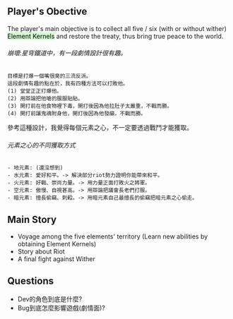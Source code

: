 
## Player's Obective
The player's main objective is to collect all five / six (with or without wither) <mark style="background: #BBFABBA6;">Element Kernels</mark> and restore the treaty, thus bring true peace to the world.
###### 崩壞:星穹鐵道中，有一段劇情設計很有趣。
	目標是打爆一個嘴很臭的三流反派。
	這段劇情有趣的點在於，我有四種方法可以打敗他。
	(1) 堂堂正正打爆他。
	(2) 用辯論把他嗆的服服貼貼。
	(3) 開打前在他食物裡下毒，開打後因為他拉肚子太嚴重，不戰而勝。
	(4) 開打前讓鬼魂附身他，開打後因為他發癲，不戰而勝。

參考這種設計，我覺得每個元素之心，不一定要透過戰鬥才能獲取。
###### 元素之心的不同獲取方式
	- 地元素: (還沒想到)
	- 水元素: 愛好和平。-> 解決部分riot勢力證明你能帶來和平。
	- 火元素: 好戰、崇尚力量。-> 用力量正面打敗火之將軍。
	- 空元素: 傲慢、自視甚高。-> 用辯論把議會長老們打服。
	- 暗元素: 擅長偷竊、刺殺。-> 用暗元素自己最擅長的偷竊把暗元素之心偷走。

## Main Story
- Voyage among the five elements' territory 
  (Learn new abilities by obtaining Element Kernels)
- Story about Riot
- A final fight against Wither

## Questions
- Dev的角色到底是什麼? 
- Bug到底怎麼影響遊戲(劇情面)?